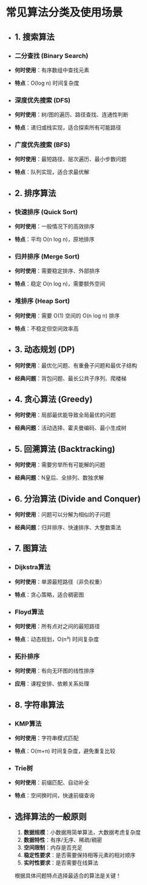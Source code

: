 # 常见算法分类及使用场景
- ## 1. **搜索算法**
- ### 二分查找 (Binary Search)
- **何时使用**：有序数组中查找元素
- **特点**：O(log n) 时间复杂度
- ### 深度优先搜索 (DFS)
- **何时使用**：树/图的遍历、路径查找、连通性判断
- **特点**：递归或栈实现，适合探索所有可能路径
- ### 广度优先搜索 (BFS)
- **何时使用**：最短路径、层次遍历、最小步数问题
- **特点**：队列实现，适合求最优解
- ## 2. **排序算法**
- ### 快速排序 (Quick Sort)
- **何时使用**：一般情况下的高效排序
- **特点**：平均 O(n log n)，原地排序
- ### 归并排序 (Merge Sort)
- **何时使用**：需要稳定排序、外部排序
- **特点**：稳定 O(n log n)，需要额外空间
- ### 堆排序 (Heap Sort)
- **何时使用**：需要 O(1) 空间的 O(n log n) 排序
- **特点**：不稳定但空间效率高
- ## 3. **动态规划 (DP)**
- **何时使用**：最优化问题、有重叠子问题和最优子结构
- **经典问题**：背包问题、最长公共子序列、爬楼梯
- ## 4. **贪心算法 (Greedy)**
- **何时使用**：局部最优能导致全局最优的问题
- **经典问题**：活动选择、霍夫曼编码、最小生成树
- ## 5. **回溯算法 (Backtracking)**
- **何时使用**：需要穷举所有可能解的问题
- **经典问题**：N皇后、全排列、数独求解
- ## 6. **分治算法 (Divide and Conquer)**
- **何时使用**：问题可以分解为相似的子问题
- **经典问题**：归并排序、快速排序、大整数乘法
- ## 7. **图算法**
- ### Dijkstra算法
- **何时使用**：单源最短路径（非负权重）
- **特点**：贪心策略，适合稠密图
- ### Floyd算法
- **何时使用**：所有点对之间的最短路径
- **特点**：动态规划，O(n³) 时间复杂度
- ### 拓扑排序
- **何时使用**：有向无环图的线性排序
- **应用**：课程安排、依赖关系处理
- ## 8. **字符串算法**
- ### KMP算法
- **何时使用**：字符串模式匹配
- **特点**：O(m+n) 时间复杂度，避免重复比较
- ### Trie树
- **何时使用**：前缀匹配、自动补全
- **特点**：空间换时间，快速前缀查询
- ## 选择算法的一般原则
  
  1. **数据规模**：小数据用简单算法，大数据考虑复杂度
  2. **数据特性**：有序/无序、稀疏/稠密
  3. **空间限制**：内存是否充足
  4. **稳定性要求**：是否需要保持相等元素的相对顺序
  5. **实时性要求**：是否需要在线算法
  
  根据具体问题特点选择最适合的算法是关键！